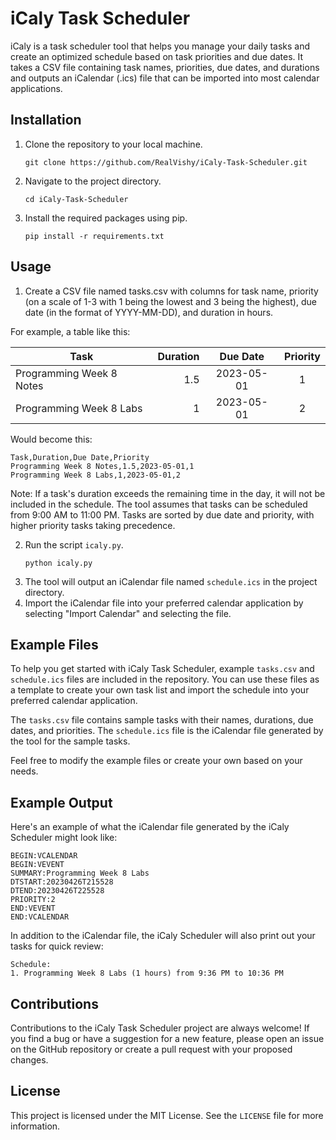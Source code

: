 

# iCaly Task Scheduler

iCaly is a task scheduler tool that helps you manage your daily tasks and create an optimized schedule based on task priorities and due dates. It takes a CSV file containing task names, priorities, due dates, and durations and outputs an iCalendar (.ics) file that can be imported into most calendar applications.

## Installation

1. Clone the repository to your local machine.
   ```
   git clone https://github.com/RealVishy/iCaly-Task-Scheduler.git
   ```
2. Navigate to the project directory.
   ```
   cd iCaly-Task-Scheduler
   ```
3. Install the required packages using pip.
   ```
   pip install -r requirements.txt
   ```

## Usage

1. Create a CSV file named tasks.csv with columns for task name, priority (on a scale of 1-3 with 1 being the lowest and 3 being the highest), due date (in the format of YYYY-MM-DD), and duration in hours.

For example, a table like this:


| Task                     | Duration | Due Date   | Priority |
| ------------------------| --------:| :--------: | :-------: |
| Programming Week 8 Notes | 1.5      | 2023-05-01 | 1        |
| Programming Week 8 Labs  | 1        | 2023-05-01 | 2        |

Would become this:

```
Task,Duration,Due Date,Priority
Programming Week 8 Notes,1.5,2023-05-01,1
Programming Week 8 Labs,1,2023-05-01,2
```

Note: If a task's duration exceeds the remaining time in the day, it will not be included in the schedule. The tool assumes that tasks can be scheduled from 9:00 AM to 11:00 PM. Tasks are sorted by due date and priority, with higher priority tasks taking precedence.

2. Run the script `icaly.py`.
   ```
   python icaly.py
   ```
3. The tool will output an iCalendar file named `schedule.ics` in the project directory.
4. Import the iCalendar file into your preferred calendar application by selecting "Import Calendar" and selecting the file.

## Example Files

To help you get started with iCaly Task Scheduler, example `tasks.csv` and `schedule.ics` files are included in the repository. You can use these files as a template to create your own task list and import the schedule into your preferred calendar application.

The `tasks.csv` file contains sample tasks with their names, durations, due dates, and priorities. The `schedule.ics` file is the iCalendar file generated by the tool for the sample tasks.

Feel free to modify the example files or create your own based on your needs.

## Example Output

Here's an example of what the iCalendar file generated by the iCaly Scheduler might look like:

```
BEGIN:VCALENDAR
BEGIN:VEVENT
SUMMARY:Programming Week 8 Labs
DTSTART:20230426T215528
DTEND:20230426T225528
PRIORITY:2
END:VEVENT
END:VCALENDAR
```

In addition to the iCalendar file, the iCaly Scheduler will also print out your tasks for quick review:

```
Schedule:
1. Programming Week 8 Labs (1 hours) from 9:36 PM to 10:36 PM
```

## Contributions

Contributions to the iCaly Task Scheduler project are always welcome! If you find a bug or have a suggestion for a new feature, please open an issue on the GitHub repository or create a pull request with your proposed changes.

## License

This project is licensed under the MIT License. See the `LICENSE` file for more information.
